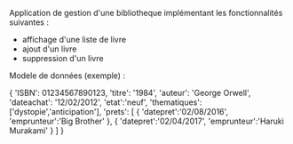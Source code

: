 Application de gestion d'une bibliotheque implémentant les fonctionnalités suivantes :

- affichage d'une liste de livre
- ajout d'un livre
- suppression d'un livre

Modele de données (exemple) :

{
  'ISBN': 01234567890123,
  'titre': '1984',
  'auteur': 'George Orwell',
  'dateachat': '12/02/2012',
  'etat':'neuf',
  'thematiques':['dystopie','anticipation'],
  'prets': [
    {
      'datepret':'02/08/2016',
      'emprunteur':'Big Brother'
    },
    {
      'datepret':'02/04/2017',
      'emprunteur':'Haruki Murakami'
    }
  ]
}
